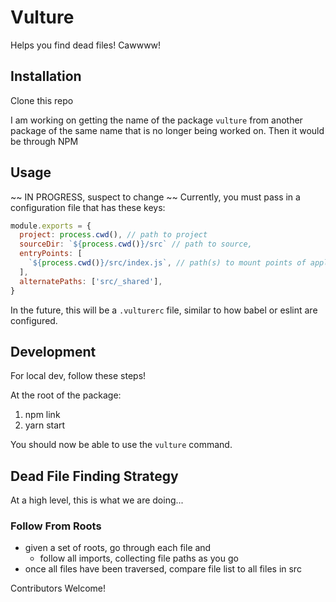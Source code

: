 # Vulture
Helps you find dead files! Cawwww!

## Installation
Clone this repo

I am working on getting the name of the package `vulture` from another package
of the same name that is no longer being worked on. Then it would be through NPM

## Usage
~~ IN PROGRESS, suspect to change ~~
Currently, you must pass in a configuration file that has these keys:

```js
module.exports = {
  project: process.cwd(), // path to project
  sourceDir: `${process.cwd()}/src` // path to source,
  entryPoints: [
    `${process.cwd()}/src/index.js`, // path(s) to mount points of application
  ],
  alternatePaths: ['src/_shared'],
}
```

In the future, this will be a `.vulturerc` file, similar to how babel or eslint
are configured.

## Development
For local dev, follow these steps!

At the root of the package:

1. npm link
1. yarn start

You should now be able to use the `vulture` command.

## Dead File Finding Strategy
At a high level, this is what we are doing...

### Follow From Roots
- given a set of roots, go through each file and
  - follow all imports, collecting file paths as you go
- once all files have been traversed, compare file list to all files in src


Contributors Welcome!
